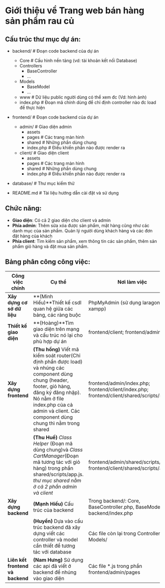 # Giới thiệu về Trang web bán hàng sản phẩm rau củ

## Cấu trúc thư mục dự án:
- backend/  # Đoạn code backend của dự án
  - Core            # Cấu hình nền tảng (vd: tài khoản kết nối Database)
  - Controllers
    - BaseController
    - ...
  - Models   
    - BaseModel
    - ... 
  - www # Dữ liệu public người dùng có thể xem đc (Vd: hình ảnh)
  - index.php # Đoạn mã chính dùng để chỉ định controller nào đc load để thực hiện
  
- frontend/ # Đoạn code backend của dự án
  - admin/      # Giao diện admin
    - assets
    - pages         # Các trang màn hình
    - shared        # Những phần dùng chung
    - index.php       # Điều khiển phần nào được render ra
  - client/     # Giao diện client
    - assets
    - pages         # Các trang màn hình
    - shared        # Những phần dùng chung
    - index.php       # Điều khiển phần nào được render ra
- database/         # Thư mục kiểm thử
- README.md      # Tài liệu hướng dẫn cài đặt và sử dụng

## Chức năng:
- **Giao diện**: Có cả 2 giao diện cho client và admin
- **Phía admin**: Thêm sửa xóa được sản phẩm, mặt hàng cũng như các danh mục của sản phẩm. Quản lý người dùng khách hàng và các đơn đặt hàng của khách
- **Phía client**: Tìm kiếm sản phẩm, xem thông tin các sản phẩm, thêm sản phẩm giỏ hàng và đặt mua sản phẩm.

## Bảng phân công công việc:

| Công việc chính       | Cụ thể  | Nơi làm việc   
|-                      |-        |-  
| **Xây dựng cơ sở dữ liệu** | **(Minh Hiếu)**Thiết kế csdl quan hệ giữa các bảng, các ràng buộc| PhpMyAdmin (sử dụng laragon hoặc xampp)
| **Thiết kế giao diện** | **(Hoàng)**Tìm giao diện trên mạng và cấu trúc nó lại cho phù hợp dự án | frontend/client; frontend/admin
| **Xây dựng frontend** | **(Thu hồng)** Viết mã kiểm soát router(Chỉ định phần được load) và nhúng các component dùng chung (header, footer, giỏ hàng, đăng ký đăng nhập). Nó nằm ở file index.php của cả admin và client. Các component dùng chung thì nằm trong shared| frontend/admin/index.php; frontend/client/index.php; frontend/client/shared/scripts/init.js
|                       |**(Thu Huế)** *Class Helper* (Đoạn mã dùng chung)và *Class CartManager*(Đoạn mã tương tác với giỏ hàng) trong phần shared/scripts/app.js. *thư mục shared nằm ở cả 2 phần admin và client*|frontend/admin/shared/scripts/app.js; frontend/client/shared/scripts/app.js
| **Xây dựng backend**  |**(Mạnh Hiếu)** Cấu trúc của backend | Trong backend/: Core, BaseController.php, BaseModel.php, backend/index.php
|                       | **(Huyền)** Dựa vào cấu trúc backend đã xây dựng viết các controller và model cần thiết để tương tác với database                | Các file còn lại trong Controllers/ và Models/
| **Liên kết frontend và backend**|**(Nam Hưng)** Sử dụng các api đã viết ở backend để nhúng vào giao diện | Các file *.js trong phần frontend/admin/pages        

